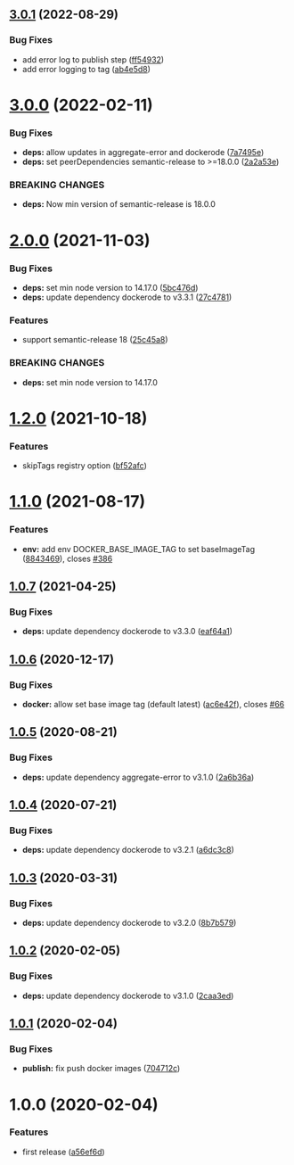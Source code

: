 ## [3.0.1](https://github.com/eclass/semantic-release-docker/compare/v3.0.0...v3.0.1) (2022-08-29)


### Bug Fixes

* add error log to publish step ([ff54932](https://github.com/eclass/semantic-release-docker/commit/ff54932e9761fc98284c5ef54f70b5328f5a08f1))
* add error logging to tag ([ab4e5d8](https://github.com/eclass/semantic-release-docker/commit/ab4e5d8166fa01284a13ef8c87b1eccd8a9e8a89))

# [3.0.0](https://github.com/eclass/semantic-release-docker/compare/v2.0.0...v3.0.0) (2022-02-11)


### Bug Fixes

* **deps:** allow updates in aggregate-error and dockerode ([7a7495e](https://github.com/eclass/semantic-release-docker/commit/7a7495e50f837a4fc77a429809f37688bc10eb8a))
* **deps:** set peerDependencies  semantic-release to >=18.0.0 ([2a2a53e](https://github.com/eclass/semantic-release-docker/commit/2a2a53e0504929a2b6c5062113b78ba23776bfad))


### BREAKING CHANGES

* **deps:** Now min version of semantic-release is 18.0.0

# [2.0.0](https://github.com/eclass/semantic-release-docker/compare/v1.2.0...v2.0.0) (2021-11-03)

### Bug Fixes

- **deps:** set min node version to 14.17.0 ([5bc476d](https://github.com/eclass/semantic-release-docker/commit/5bc476d744d31260416fea9e10f4f3b95d0590e5))
- **deps:** update dependency dockerode to v3.3.1 ([27c4781](https://github.com/eclass/semantic-release-docker/commit/27c4781f2eccc42e80a5239e7c5a2ada83870700))

### Features

- support semantic-release 18 ([25c45a8](https://github.com/eclass/semantic-release-docker/commit/25c45a8333a80c46165a42f855d60a3b4172214e))

### BREAKING CHANGES

- **deps:** set min node version to 14.17.0

# [1.2.0](https://github.com/eclass/semantic-release-docker/compare/v1.1.0...v1.2.0) (2021-10-18)

### Features

- skipTags registry option ([bf52afc](https://github.com/eclass/semantic-release-docker/commit/bf52afcd29f5714ac8ba46d11e0f8cec151d9d5d))

# [1.1.0](https://github.com/eclass/semantic-release-docker/compare/v1.0.7...v1.1.0) (2021-08-17)

### Features

- **env:** add env DOCKER_BASE_IMAGE_TAG to set baseImageTag ([8843469](https://github.com/eclass/semantic-release-docker/commit/88434691d938f236bc540846a6b99ae6bd7ba195)), closes [#386](https://github.com/eclass/semantic-release-docker/issues/386)

## [1.0.7](https://github.com/eclass/semantic-release-docker/compare/v1.0.6...v1.0.7) (2021-04-25)

### Bug Fixes

- **deps:** update dependency dockerode to v3.3.0 ([eaf64a1](https://github.com/eclass/semantic-release-docker/commit/eaf64a186756cc6867cf66e569e05ddee038e699))

## [1.0.6](https://github.com/eclass/semantic-release-docker/compare/v1.0.5...v1.0.6) (2020-12-17)

### Bug Fixes

- **docker:** allow set base image tag (default latest) ([ac6e42f](https://github.com/eclass/semantic-release-docker/commit/ac6e42f5d58c78a605dd1016e608a0e94f10186b)), closes [#66](https://github.com/eclass/semantic-release-docker/issues/66)

## [1.0.5](https://github.com/eclass/semantic-release-docker/compare/v1.0.4...v1.0.5) (2020-08-21)

### Bug Fixes

- **deps:** update dependency aggregate-error to v3.1.0 ([2a6b36a](https://github.com/eclass/semantic-release-docker/commit/2a6b36a24f387126080719b9d0015c185d0246ee))

## [1.0.4](https://github.com/eclass/semantic-release-docker/compare/v1.0.3...v1.0.4) (2020-07-21)

### Bug Fixes

- **deps:** update dependency dockerode to v3.2.1 ([a6dc3c8](https://github.com/eclass/semantic-release-docker/commit/a6dc3c8a4ea5b05936060f3a111c998d1b085356))

## [1.0.3](https://github.com/eclass/semantic-release-docker/compare/v1.0.2...v1.0.3) (2020-03-31)

### Bug Fixes

- **deps:** update dependency dockerode to v3.2.0 ([8b7b579](https://github.com/eclass/semantic-release-docker/commit/8b7b57901e5c12e6374a99e9916584bf87c588a3))

## [1.0.2](https://github.com/eclass/semantic-release-docker/compare/v1.0.1...v1.0.2) (2020-02-05)

### Bug Fixes

- **deps:** update dependency dockerode to v3.1.0 ([2caa3ed](https://github.com/eclass/semantic-release-docker/commit/2caa3ed450aa4e2b8dbe76d3fdbaa24f9ea4e38d))

## [1.0.1](https://github.com/eclass/semantic-release-docker/compare/v1.0.0...v1.0.1) (2020-02-04)

### Bug Fixes

- **publish:** fix push docker images ([704712c](https://github.com/eclass/semantic-release-docker/commit/704712c4422465b522e0790569945701009c1231))

# 1.0.0 (2020-02-04)

### Features

- first release ([a56ef6d](https://github.com/eclass/semantic-release-docker/commit/a56ef6d5e267800cee60af3877c7b0ed54971d0d))
